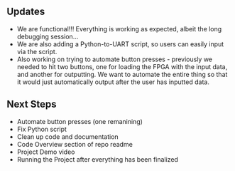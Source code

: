 ## Updates
- We are functional!!! Everything is working as expected, albeit the long debugging session...
- We are also adding a Python-to-UART script, so users can easily input via the script.
- Also working on trying to automate button presses - previously we needed to hit two buttons, one for loading the FPGA with the input data, and another for outputting. We want to automate the entire thing so that it would just automatically output after the user has inputted data.

## Next Steps
- Automate button presses (one remanining)
- Fix Python script
- Clean up code and documentation
- Code Overview section of repo readme
- Project Demo video
- Running the Project after everything has been finalized
